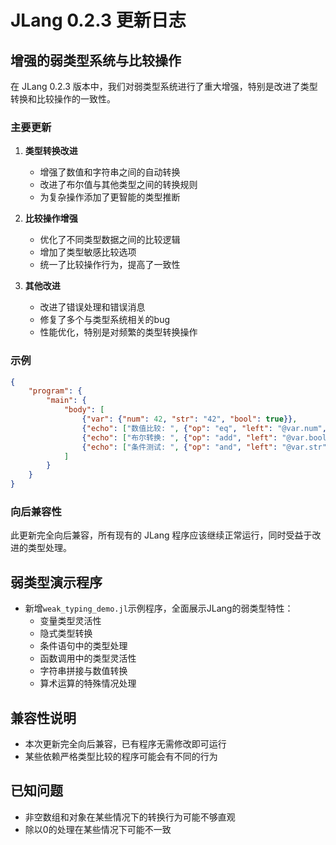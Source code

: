 # JLang 0.2.3 更新日志

## 增强的弱类型系统与比较操作

在 JLang 0.2.3 版本中，我们对弱类型系统进行了重大增强，特别是改进了类型转换和比较操作的一致性。

### 主要更新

1. **类型转换改进**
   - 增强了数值和字符串之间的自动转换
   - 改进了布尔值与其他类型之间的转换规则
   - 为复杂操作添加了更智能的类型推断

2. **比较操作增强**
   - 优化了不同类型数据之间的比较逻辑
   - 增加了类型敏感比较选项
   - 统一了比较操作行为，提高了一致性

3. **其他改进**
   - 改进了错误处理和错误消息
   - 修复了多个与类型系统相关的bug
   - 性能优化，特别是对频繁的类型转换操作

### 示例

```json
{
    "program": {
        "main": {
            "body": [
                {"var": {"num": 42, "str": "42", "bool": true}},
                {"echo": ["数值比较: ", {"op": "eq", "left": "@var.num", "right": "@var.str"}, "\n"]},
                {"echo": ["布尔转换: ", {"op": "add", "left": "@var.bool", "right": 1}, "\n"]},
                {"echo": ["条件测试: ", {"op": "and", "left": "@var.str", "right": "@var.bool"}, "\n"]}
            ]
        }
    }
}
```

### 向后兼容性

此更新完全向后兼容，所有现有的 JLang 程序应该继续正常运行，同时受益于改进的类型处理。

## 弱类型演示程序
- 新增`weak_typing_demo.jl`示例程序，全面展示JLang的弱类型特性：
  - 变量类型灵活性
  - 隐式类型转换
  - 条件语句中的类型处理
  - 函数调用中的类型灵活性
  - 字符串拼接与数值转换
  - 算术运算的特殊情况处理

## 兼容性说明
- 本次更新完全向后兼容，已有程序无需修改即可运行
- 某些依赖严格类型比较的程序可能会有不同的行为

## 已知问题
- 非空数组和对象在某些情况下的转换行为可能不够直观
- 除以0的处理在某些情况下可能不一致
